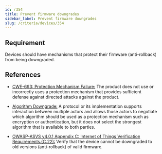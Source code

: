 ```yaml
---
id: r354
title: Prevent firmware downgrades
sidebar_label: Prevent firmware downgrades
slug: /criteria/devices/354
---
```


## Requirement

Devices should have mechanisms
that protect their firmware (anti-rollback)
from being downgraded.

## References

- [CWE-693: Protection Mechanism Failure:](https://cwe.mitre.org/data/definitions/693.html)
The product does not use
or incorrectly uses a protection mechanism
that provides sufficient defense
against directed attacks
against the product.

- [Algorithm Downgrade:](https://cwe.mitre.org/data/definitions/757.html)
A protocol or its implementation
supports interaction between multiple actors
and allows those actors to negotiate
which algorithm should be used
as a protection mechanism
such as encryption or authentication,
but it does not select the strongest algorithm
that is available to both parties.

- [OWASP-ASVS v4.0.1 Appendix C: Internet of Things Verification Requirements.(C.22):](https://owasp.org/www-project-application-security-verification-standard/)
Verify that the device cannot be downgraded
to old versions (anti-rollback)
of valid firmware.
